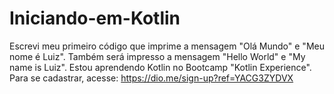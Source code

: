 # Iniciando-em-Kotlin
 Escrevi meu primeiro código que imprime a mensagem "Olá Mundo" e "Meu nome é Luiz". Também será impresso a mensagem "Hello World" e "My name is Luiz". Estou aprendendo Kotlin no Bootcamp "Kotlin Experience". Para se cadastrar, acesse: https://dio.me/sign-up?ref=YACG3ZYDVX
